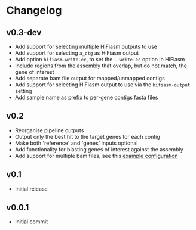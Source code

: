 Changelog
==========

<!--
Newest changes should be on top.

This document is user facing. Please word the changes in such a way
that users understand how the changes affect the new version.
-->

v0.3-dev
---------------------------
+ Add support for selecting multiple HiFiasm outputs to use
+ Add support for selecting `a_ctg` as HiFiasm output
+ Add option `hifiasm-write-ec`, to set the `--write-ec` option in HiFiasm
+ Include regions from the assembly that overlap, but do not match, the gene of
interest
+ Add separate bam file output for mapped/unmapped contigs
+ Add support for selecting HiFiasm output to use via the `hifiasm-output`
setting
+ Add sample name as prefix to per-gene contigs fasta files

v0.2
---------------------------
+ Reorganise pipeline outputs
+ Output only the best hit to the target genes for each contig
+ Make both 'reference' and 'genes' inputs optional
+ Add functionality for blasting genes of interest against the assembly
+ Add support for multiple bam files, see this [example
configuration](https://github.com/Redmar-van-den-Berg/HiFi-assembly/blob/main/tests/pep/project_config_two_bamfiles.yml)

v0.1
---------------------------
+ Initial release

v0.0.1
---------------------------
+ Initial commit
